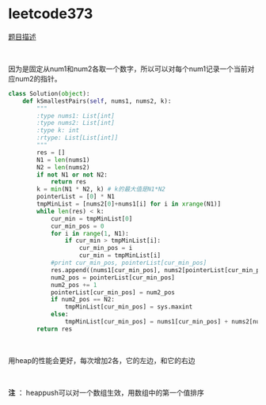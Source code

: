 # leetcode373

[题目描述](https://leetcode-cn.com/problems/find-k-pairs-with-smallest-sums/)

<br>

因为是固定从num1和num2各取一个数字，所以可以对每个num1记录一个当前对应num2的指针。

```python
class Solution(object):
    def kSmallestPairs(self, nums1, nums2, k):
        """
        :type nums1: List[int]
        :type nums2: List[int]
        :type k: int
        :rtype: List[List[int]]
        """
        res = []
        N1 = len(nums1)
        N2 = len(nums2)
        if not N1 or not N2:
            return res
        k = min(N1 * N2, k) # k的最大值是N1*N2
        pointerList = [0] * N1
        tmpMinList = [nums2[0]+nums1[i] for i in xrange(N1)]
        while len(res) < k:
            cur_min = tmpMinList[0]
            cur_min_pos = 0
            for i in range(1, N1):
                if cur_min > tmpMinList[i]:
                    cur_min_pos = i
                    cur_min = tmpMinList[i]
            #print cur_min_pos, pointerList[cur_min_pos]
            res.append((nums1[cur_min_pos], nums2[pointerList[cur_min_pos]]))
            num2_pos = pointerList[cur_min_pos]
            num2_pos += 1
            pointerList[cur_min_pos] = num2_pos
            if num2_pos == N2:
                tmpMinList[cur_min_pos] = sys.maxint
            else:
                tmpMinList[cur_min_pos] = nums1[cur_min_pos] + nums2[num2_pos]
        return res
```

<br>

用heap的性能会更好，每次增加2各，它的左边，和它的右边

<br>

**注** ： heappush可以对一个数组生效，用数组中的第一个值排序
